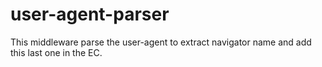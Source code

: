 # user-agent-parser

This middleware parse the user-agent to extract navigator name and add this last one in the EC.
